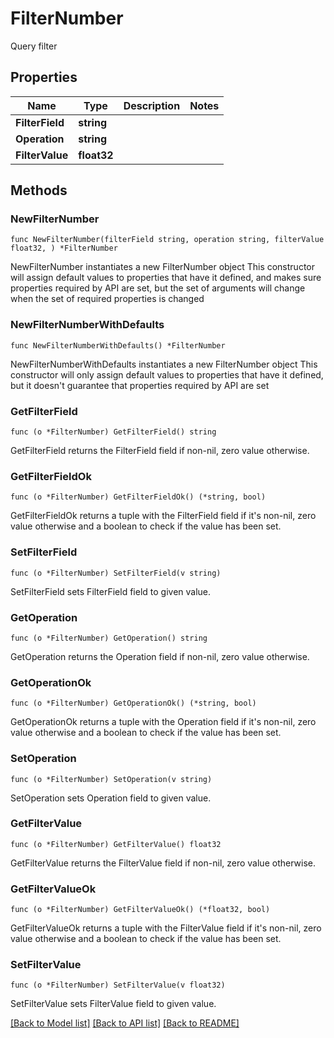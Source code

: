 # FilterNumber

Query filter

## Properties

Name | Type | Description | Notes
------------ | ------------- | ------------- | -------------
**FilterField** | **string** |  | 
**Operation** | **string** |  | 
**FilterValue** | **float32** |  | 

## Methods

### NewFilterNumber

`func NewFilterNumber(filterField string, operation string, filterValue float32, ) *FilterNumber`

NewFilterNumber instantiates a new FilterNumber object
This constructor will assign default values to properties that have it defined,
and makes sure properties required by API are set, but the set of arguments
will change when the set of required properties is changed

### NewFilterNumberWithDefaults

`func NewFilterNumberWithDefaults() *FilterNumber`

NewFilterNumberWithDefaults instantiates a new FilterNumber object
This constructor will only assign default values to properties that have it defined,
but it doesn't guarantee that properties required by API are set

### GetFilterField

`func (o *FilterNumber) GetFilterField() string`

GetFilterField returns the FilterField field if non-nil, zero value otherwise.

### GetFilterFieldOk

`func (o *FilterNumber) GetFilterFieldOk() (*string, bool)`

GetFilterFieldOk returns a tuple with the FilterField field if it's non-nil, zero value otherwise
and a boolean to check if the value has been set.

### SetFilterField

`func (o *FilterNumber) SetFilterField(v string)`

SetFilterField sets FilterField field to given value.


### GetOperation

`func (o *FilterNumber) GetOperation() string`

GetOperation returns the Operation field if non-nil, zero value otherwise.

### GetOperationOk

`func (o *FilterNumber) GetOperationOk() (*string, bool)`

GetOperationOk returns a tuple with the Operation field if it's non-nil, zero value otherwise
and a boolean to check if the value has been set.

### SetOperation

`func (o *FilterNumber) SetOperation(v string)`

SetOperation sets Operation field to given value.


### GetFilterValue

`func (o *FilterNumber) GetFilterValue() float32`

GetFilterValue returns the FilterValue field if non-nil, zero value otherwise.

### GetFilterValueOk

`func (o *FilterNumber) GetFilterValueOk() (*float32, bool)`

GetFilterValueOk returns a tuple with the FilterValue field if it's non-nil, zero value otherwise
and a boolean to check if the value has been set.

### SetFilterValue

`func (o *FilterNumber) SetFilterValue(v float32)`

SetFilterValue sets FilterValue field to given value.



[[Back to Model list]](../README.md#documentation-for-models) [[Back to API list]](../README.md#documentation-for-api-endpoints) [[Back to README]](../README.md)


